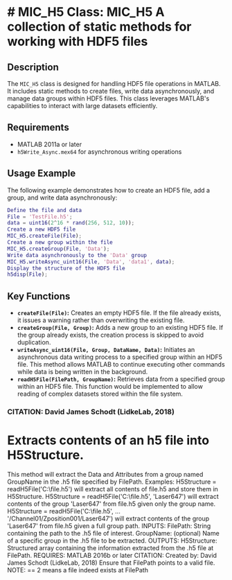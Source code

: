 # # MIC_H5 Class: MIC_H5 A collection of static methods for working with HDF5 files
## Description
The `MIC_H5` class is designed for handling HDF5 file operations in MATLAB.
It includes static methods to create files, write data asynchronously, and manage data groups within HDF5 files.
This class leverages MATLAB's capabilities to interact with large datasets efficiently.
## Requirements
- MATLAB 2011a or later
- `h5Write_Async.mex64` for asynchronous writing operations
## Usage Example
The following example demonstrates how to create an HDF5 file, add a group, and write data asynchronously:
```matlab
Define the file and data
File = 'TestFile.h5';
data = uint16(2^16 * rand(256, 512, 10));
Create a new HDF5 file
MIC_H5.createFile(File);
Create a new group within the file
MIC_H5.createGroup(File, 'Data');
Write data asynchronously to the 'Data' group
MIC_H5.writeAsync_uint16(File, 'Data', 'data1', data);
Display the structure of the HDF5 file
h5disp(File);
```
## Key Functions
- **`createFile(File)`:** Creates an empty HDF5 file. If the file already exists, it issues a warning rather than overwriting the existing file.
- **`createGroup(File, Group)`:** Adds a new group to an existing HDF5 file. If the group already exists, the creation process is skipped to avoid duplication.
- **`writeAsync_uint16(File, Group, DataName, Data)`:** Initiates an asynchronous data writing process to a specified group within an HDF5 file. This method allows MATLAB to continue executing other commands while data is being written in the background.
- **`readH5File(FilePath, GroupName)`:** Retrieves data from a specified group within an HDF5 file. This function would be implemented to allow reading of complex datasets stored within the file system.
### CITATION: David James Schodt (LidkeLab, 2018)
# Extracts contents of an h5 file into H5Structure.
This method will extract the Data and Attributes from a group
named GroupName in the .h5 file specified by FilePath.
Examples:
H5Structure = readH5File('C:\file.h5') will extract all
contents of file.h5 and store them in H5Structure.
H5Structure = readH5File('C:\file.h5', 'Laser647') will extract
contents of the group 'Laser647' from file.h5 given only
the group name.
H5Structure = readH5File('C:\file.h5', ...
'/Channel01/Zposition001/Laser647') will extract contents
of the group 'Laser647' from file.h5 given a full group
path.
INPUTS:
FilePath: String containing the path to the .h5 file of interest.
GroupName: (optional) Name of a specific group in the .h5 file to be
extracted.
OUTPUTS:
H5Structure: Structured array containing the information extracted from
the .h5 file at FilePath.
REQUIRES:
MATLAB 2016b or later
CITATION:
Created by:
David James Schodt (LidkeLab, 2018)
Ensure that FilePath points to a valid file.
NOTE: == 2 means a file indeed exists at FilePath
